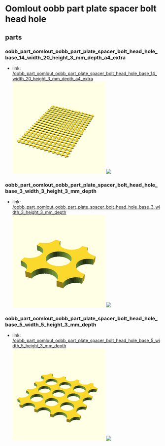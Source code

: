 # Oomlout oobb part plate spacer bolt head hole


## parts

### oobb_part_oomlout_oobb_part_plate_spacer_bolt_head_hole_base_14_width_20_height_3_mm_depth_a4_extra
* link: [/oobb_part_oomlout_oobb_part_plate_spacer_bolt_head_hole_base_14_width_20_height_3_mm_depth_a4_extra](oobb_part_oomlout_oobb_part_plate_spacer_bolt_head_hole_base_14_width_20_height_3_mm_depth_a4_extra)  
![](oobb_part_oomlout_oobb_part_plate_spacer_bolt_head_hole_base_14_width_20_height_3_mm_depth_a4_extra/3dpr_300.png)  ![](oobb_part_oomlout_oobb_part_plate_spacer_bolt_head_hole_base_14_width_20_height_3_mm_depth_a4_extra/image_300.jpg)
 

### oobb_part_oomlout_oobb_part_plate_spacer_bolt_head_hole_base_3_width_3_height_3_mm_depth
* link: [/oobb_part_oomlout_oobb_part_plate_spacer_bolt_head_hole_base_3_width_3_height_3_mm_depth](oobb_part_oomlout_oobb_part_plate_spacer_bolt_head_hole_base_3_width_3_height_3_mm_depth)  
![](oobb_part_oomlout_oobb_part_plate_spacer_bolt_head_hole_base_3_width_3_height_3_mm_depth/3dpr_300.png)  ![](oobb_part_oomlout_oobb_part_plate_spacer_bolt_head_hole_base_3_width_3_height_3_mm_depth/image_300.jpg)
 

### oobb_part_oomlout_oobb_part_plate_spacer_bolt_head_hole_base_5_width_5_height_3_mm_depth
* link: [/oobb_part_oomlout_oobb_part_plate_spacer_bolt_head_hole_base_5_width_5_height_3_mm_depth](oobb_part_oomlout_oobb_part_plate_spacer_bolt_head_hole_base_5_width_5_height_3_mm_depth)  
![](oobb_part_oomlout_oobb_part_plate_spacer_bolt_head_hole_base_5_width_5_height_3_mm_depth/3dpr_300.png)  ![](oobb_part_oomlout_oobb_part_plate_spacer_bolt_head_hole_base_5_width_5_height_3_mm_depth/image_300.jpg)
 
